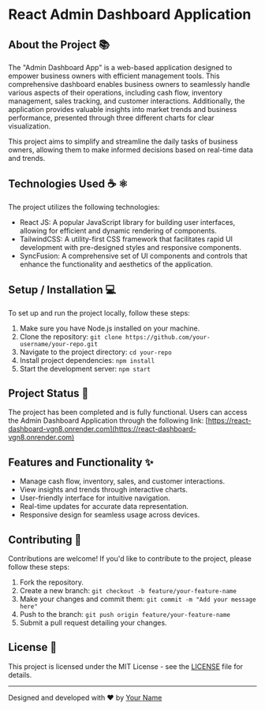 # React Admin Dashboard Application

## About the Project 📚

The "Admin Dashboard App" is a web-based application designed to empower business owners with efficient management tools. This comprehensive dashboard enables business owners to seamlessly handle various aspects of their operations, including cash flow, inventory management, sales tracking, and customer interactions. Additionally, the application provides valuable insights into market trends and business performance, presented through three different charts for clear visualization.

This project aims to simplify and streamline the daily tasks of business owners, allowing them to make informed decisions based on real-time data and trends.

## Technologies Used ☕️ ⚛️

The project utilizes the following technologies:

- React JS: A popular JavaScript library for building user interfaces, allowing for efficient and dynamic rendering of components.
- TailwindCSS: A utility-first CSS framework that facilitates rapid UI development with pre-designed styles and responsive components.
- SyncFusion: A comprehensive set of UI components and controls that enhance the functionality and aesthetics of the application.

## Setup / Installation 💻

To set up and run the project locally, follow these steps:

1. Make sure you have Node.js installed on your machine.
2. Clone the repository: `git clone https://github.com/your-username/your-repo.git`
3. Navigate to the project directory: `cd your-repo`
4. Install project dependencies: `npm install`
5. Start the development server: `npm start`

## Project Status 📶

The project has been completed and is fully functional. Users can access the Admin Dashboard Application through the following link: [https://react-dashboard-vgn8.onrender.com](https://react-dashboard-vgn8.onrender.com)

## Features and Functionality ✨

- Manage cash flow, inventory, sales, and customer interactions.
- View insights and trends through interactive charts.
- User-friendly interface for intuitive navigation.
- Real-time updates for accurate data representation.
- Responsive design for seamless usage across devices.

## Contributing 👥

Contributions are welcome! If you'd like to contribute to the project, please follow these steps:

1. Fork the repository.
2. Create a new branch: `git checkout -b feature/your-feature-name`
3. Make your changes and commit them: `git commit -m "Add your message here"`
4. Push to the branch: `git push origin feature/your-feature-name`
5. Submit a pull request detailing your changes.

## License 📜

This project is licensed under the MIT License - see the [LICENSE](LICENSE) file for details.

---

Designed and developed with ❤️ by [Your Name](https://your-website.com)
